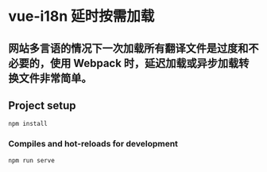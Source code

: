 # vue-i18n 延时按需加载
## 网站多言语的情况下一次加载所有翻译文件是过度和不必要的，使用 Webpack 时，延迟加载或异步加载转换文件非常简单。


## Project setup
```
npm install
```

### Compiles and hot-reloads for development
```
npm run serve
```

